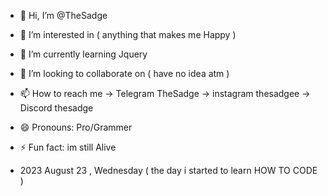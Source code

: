 - 👋 Hi, I’m @TheSadge
- 👀 I’m interested in ( anything that makes me Happy )
- 🌱 I’m currently learning Jquery
- 💞️ I’m looking to collaborate on ( have no idea atm )
- 📫 How to reach me -> Telegram TheSadge -> instagram thesadgee -> Discord thesadge
- 😄 Pronouns: Pro/Grammer
- ⚡ Fun fact: im still Alive

- 2023   August  23   , Wednesday ( the day i started to learn HOW TO CODE )

<!---
TheSadge/Sajjad-Hakemzade is a ✨ special ✨ repository because its `README.md` (this file) appears on your GitHub profile.
You can click the Preview link to take a look at your changes.
--->

